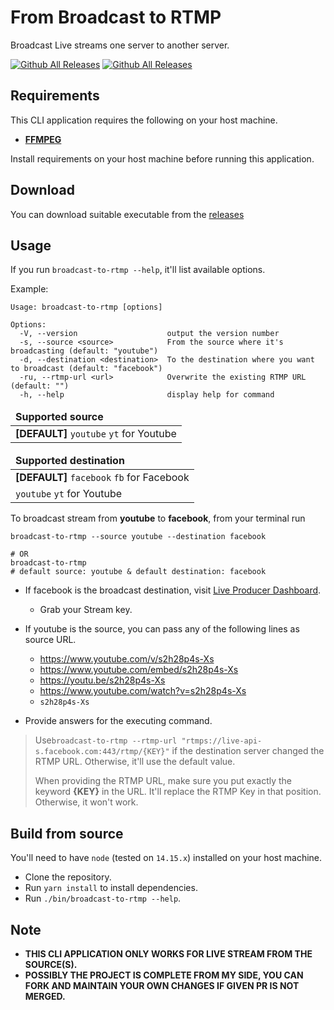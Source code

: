 # From Broadcast to RTMP

Broadcast Live streams one server to another server.

[![Github All Releases](https://img.shields.io/github/downloads/ssi-anik/from-broadcast-to-rtmp/total?label=Total%20downloads&style=for-the-badge)]()
[![Github All Releases](https://img.shields.io/github/downloads/ssi-anik/from-broadcast-to-rtmp/latest/total?label=Recent%20release%20download&style=for-the-badge)]()

## Requirements

This CLI application requires the following on your host machine.

- **[FFMPEG](https://www.ffmpeg.org/)**

Install requirements on your host machine before running this application.

## Download

You can download suitable executable from the [releases](https://github.com/ssi-anik/from-broadcast-to-rtmp/releases)

## Usage

If you run `broadcast-to-rtmp --help`, it'll list available options.

Example:

```text
Usage: broadcast-to-rtmp [options]

Options:
  -V, --version                    output the version number
  -s, --source <source>            From the source where it's broadcasting (default: "youtube")
  -d, --destination <destination>  To the destination where you want to broadcast (default: "facebook")
  -ru, --rtmp-url <url>            Overwrite the existing RTMP URL (default: "")
  -h, --help                       display help for command
```

<table>
    <thead>
        <tr>
            <td><b>Supported source</b></td>
        </tr>
    </thead>
    <tbody>
        <tr>
            <td>
                <b>[DEFAULT]</b>
                <code>youtube</code>
                <code>yt</code>
                for Youtube
            </td>
        </tr>
    </tbody>
</table>

<table>
    <thead>
        <tr>
            <td><b>Supported destination</b></td>
        </tr>
    </thead>
    <tbody>
        <tr>
            <td>
                <b>[DEFAULT]</b>
                <code>facebook</code> 
                <code>fb</code> 
                for Facebook
            </td>
        </tr>
        <tr>
            <td>
                <code>youtube</code> 
                <code>yt</code> 
                for Youtube
            </td>
        </tr>
    </tbody>
</table>

To broadcast stream from **youtube** to **facebook**, from your terminal run

```shell
broadcast-to-rtmp --source youtube --destination facebook

# OR 
broadcast-to-rtmp
# default source: youtube & default destination: facebook
```

* If facebook is the broadcast destination, visit [Live Producer Dashboard](https://www.facebook.com/live/producer).
    - Grab your Stream key.

* If youtube is the source, you can pass any of the following lines as source URL.
    - https://www.youtube.com/v/s2h28p4s-Xs
    - https://www.youtube.com/embed/s2h28p4s-Xs
    - https://youtu.be/s2h28p4s-Xs
    - https://www.youtube.com/watch?v=s2h28p4s-Xs
    - `s2h28p4s-Xs`

* Provide answers for the executing command.

> Use`broadcast-to-rtmp --rtmp-url "rtmps://live-api-s.facebook.com:443/rtmp/{KEY}"` if the destination server changed the RTMP URL.
> Otherwise, it'll use the default value.
>
> When providing the RTMP URL, make sure you put exactly the keyword **{KEY}** in the URL. It'll replace the RTMP Key in that position. Otherwise, it won't work.

## Build from source

You'll need to have `node` (tested on `14.15.x`) installed on your host machine.

- Clone the repository.
- Run `yarn install` to install dependencies.
- Run `./bin/broadcast-to-rtmp --help`.

## Note

- **THIS CLI APPLICATION ONLY WORKS FOR LIVE STREAM FROM THE SOURCE(S).**
- **POSSIBLY THE PROJECT IS COMPLETE FROM MY SIDE, YOU CAN FORK AND MAINTAIN YOUR OWN CHANGES IF GIVEN PR IS NOT
  MERGED.**
